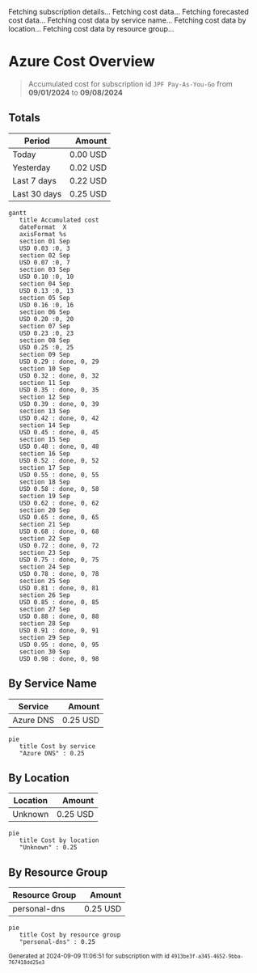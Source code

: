 Fetching subscription details...
Fetching cost data...
Fetching forecasted cost data...
Fetching cost data by service name...
Fetching cost data by location...
Fetching cost data by resource group...
# Azure Cost Overview

> Accumulated cost for subscription id `JPF Pay-As-You-Go` from **09/01/2024** to **09/08/2024**

## Totals

|Period|Amount|
|---|---:|
|Today|0.00 USD|
|Yesterday|0.02 USD|
|Last 7 days|0.22 USD|
|Last 30 days|0.25 USD|

```mermaid
gantt
   title Accumulated cost
   dateFormat  X
   axisFormat %s
   section 01 Sep
   USD 0.03 :0, 3
   section 02 Sep
   USD 0.07 :0, 7
   section 03 Sep
   USD 0.10 :0, 10
   section 04 Sep
   USD 0.13 :0, 13
   section 05 Sep
   USD 0.16 :0, 16
   section 06 Sep
   USD 0.20 :0, 20
   section 07 Sep
   USD 0.23 :0, 23
   section 08 Sep
   USD 0.25 :0, 25
   section 09 Sep
   USD 0.29 : done, 0, 29
   section 10 Sep
   USD 0.32 : done, 0, 32
   section 11 Sep
   USD 0.35 : done, 0, 35
   section 12 Sep
   USD 0.39 : done, 0, 39
   section 13 Sep
   USD 0.42 : done, 0, 42
   section 14 Sep
   USD 0.45 : done, 0, 45
   section 15 Sep
   USD 0.48 : done, 0, 48
   section 16 Sep
   USD 0.52 : done, 0, 52
   section 17 Sep
   USD 0.55 : done, 0, 55
   section 18 Sep
   USD 0.58 : done, 0, 58
   section 19 Sep
   USD 0.62 : done, 0, 62
   section 20 Sep
   USD 0.65 : done, 0, 65
   section 21 Sep
   USD 0.68 : done, 0, 68
   section 22 Sep
   USD 0.72 : done, 0, 72
   section 23 Sep
   USD 0.75 : done, 0, 75
   section 24 Sep
   USD 0.78 : done, 0, 78
   section 25 Sep
   USD 0.81 : done, 0, 81
   section 26 Sep
   USD 0.85 : done, 0, 85
   section 27 Sep
   USD 0.88 : done, 0, 88
   section 28 Sep
   USD 0.91 : done, 0, 91
   section 29 Sep
   USD 0.95 : done, 0, 95
   section 30 Sep
   USD 0.98 : done, 0, 98
```

## By Service Name

|Service|Amount|
|---|---:|
|Azure DNS|0.25 USD|

```mermaid
pie
   title Cost by service
   "Azure DNS" : 0.25
```

## By Location

|Location|Amount|
|---|---:|
|Unknown|0.25 USD|

```mermaid
pie
   title Cost by location
   "Unknown" : 0.25
```

## By Resource Group

|Resource Group|Amount|
|---|---:|
|personal-dns|0.25 USD|

```mermaid
pie
   title Cost by resource group
   "personal-dns" : 0.25
```

<sup>Generated at 2024-09-09 11:06:51 for subscription with id `4913be3f-a345-4652-9bba-767418dd25e3`</sup>
